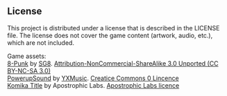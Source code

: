 
License
--------------
This project is distributed under a license that is described in the
LICENSE file.  The license does not cover the game content (artwork,
audio, etc.), which are not included.

Game assets:   
[8-Punk](http://www.orangefreesounds.com/8-punk-8-bit-music/) by [SG8](https://www.jamendo.com/artist/365531/sg8). [Attribution-NonCommercial-ShareAlike 3.0 Unported (CC BY-NC-SA 3.0)](http://creativecommons.org/licenses/by-nc-sa/3.0/)  
[PowerupSound](https://freesound.org/people/YXMusic/sounds/423653/#) by [YXMusic](https://freesound.org/people/YXMusic/). [Creatice Commons 0 Lincence](http://creativecommons.org/publicdomain/zero/1.0/)  
[Komika Title](https://www.fontsquirrel.com/fonts/komika-title) by Apostrophic Labs. [Apostrophic Labs licence](https://www.fontsquirrel.com/license/Komika-Title)  
